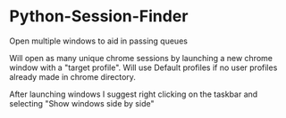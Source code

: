# Python-Session-Finder
Open multiple windows to aid in passing queues

Will open as many unique chrome sessions by launching a new chrome window with a "target profile". Will use Default profiles if no user profiles already made in chrome directory.

After launching windows I suggest right clicking on the taskbar and selecting "Show windows side by side"
